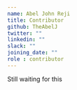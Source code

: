```yaml
---
name: Abel John Reji
title: Contributor
github: TheAbelJ
twitter: ""
linkedin: ""
slack: ""
joining_date: ""
role : contributor
---
```


Still waiting for this
